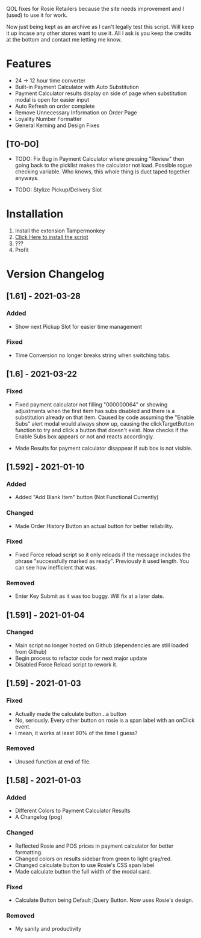 QOL fixes for Rosie Retailers because the site needs improvement and I (used) to use it for work.

Now just being kept as an archive as I can't legally test this script. Will keep it up incase any other stores want to use it. All I ask is you keep the credits at the bottom and contact me letting me know.

# Features
- 24 -> 12 hour time converter
- Built-in Payment Calculator with Auto Substitution
- Payment Calculator results display on side of page when substitution modal is open for easier input
- Auto Refresh on order complete
- Remove Unnecessary Information on Order Page
- Loyality Number Formatter
- General Kerning and Design Fixes


## [TO-DO]

- TODO: Fix Bug in Payment Calculator where pressing "Review" then going back to the picklist makes the calculator not load. Possible rogue checking variable. Who knows, this whole thing is duct taped together anyways.

- TODO: Stylize Pickup/Delivery Slot



# Installation
1) Install the extension Tampermonkey
2) [Click Here to install the script](https://github.com/Ryah/Rosie-Addon-Suite/raw/main/main.user.js)
3) ???
4) Profit

# Version Changelog


## [1.61] - 2021-03-28

### Added

- Show next Pickup Slot for easier time management

### Fixed

- Time Conversion no longer breaks string when switching tabs.


## [1.6] - 2021-03-22


### Fixed

- Fixed payment calculator not filling "000000064" or showing adjustments when the first item has subs disabled and there is a substitution already on that item. Caused by code assuming the "Enable Subs" alert modal would always show up, causing the clickTargetButton function to try and click a button that doesn't exist. Now checks if the Enable Subs box appears or not and reacts accordingly.

- Made Results for payment calculator disappear if sub box is not visible.


## [1.592] - 2021-01-10

### Added

- Added "Add Blank Item" button (Not Functional Currently)

### Changed

- Made Order History Button an actual button for better reliability.

### Fixed

- Fixed Force reload script so it only reloads if the message includes the phrase "successfully marked as ready". Previously it used length. You can see how inefficient that was.

### Removed

- Enter Key Submit as it was too buggy. Will fix at a later date.


## [1.591] - 2021-01-04

### Changed

- Main script no longer hosted on Github (dependencies are still loaded from Github)
- Begin process to refactor code for next major update
- Disabled Force Reload script to rework it.

## [1.59] - 2021-01-03

### Fixed

- Actually made the calculate button...a button
- No, seriously. Every other button on rosie is a span label with an onClick event.
- I mean, it works at least 90% of the time I guess? 

### Removed

- Unused function at end of file.

## [1.58] - 2021-01-03

### Added

- Different Colors to Payment Calculator Results
- A Changelog (pog)

### Changed

- Reflected Rosie and POS prices in payment calculator for better formatting.
- Changed colors on results sidebar from green to light gray/red.
- Changed calculate button to use Rosie's CSS span label
- Made calculate button the full width of the modal card.

### Fixed

- Calculate Button being Default jQuery Button. Now uses Rosie's design.

### Removed

- My sanity and productivity
